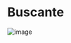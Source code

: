 # Buscante

![image](https://user-images.githubusercontent.com/60205208/228121465-0a359dad-88ad-4304-8987-cdcb577917c9.png)

